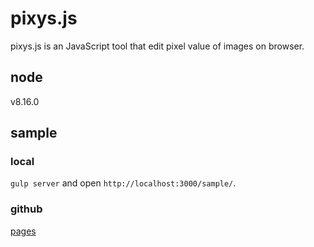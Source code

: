 # pixys.js
pixys.js is an JavaScript tool that edit pixel value of images on browser.

## node
v8.16.0

## sample
### local
`gulp server` and open `http://localhost:3000/sample/`.

### github
[pages](https://github.com/yonda-yonda/pixys.js/blob/master/sample/index.html)